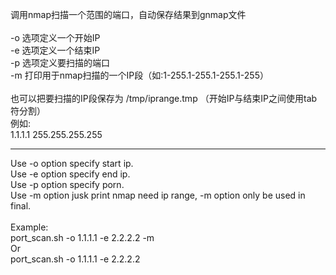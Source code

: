 调用nmap扫描一个范围的端口，自动保存结果到gnmap文件<br>
<br>
-o 选项定义一个开始IP<br>
-e 选项定义一个结束IP<br>
-p 选项定义要扫描的端口<br>
-m 打印用于nmap扫描的一个IP段（如:1-255.1-255.1-255.1-255）<br>
<br>
也可以把要扫描的IP段保存为 /tmp/iprange.tmp （开始IP与结束IP之间使用tab符分割）<br>
例如:<br>
1.1.1.1 255.255.255.255<br>
***
Use -o option specify start ip.<br>
Use -e option specify end ip.<br>
Use -p option specify porn.<br>
Use -m option jusk print nmap need ip range, -m option only be used in final.<br>
<br>
Example:<br>
    port_scan.sh -o 1.1.1.1 -e 2.2.2.2 -m<br>
Or<br>
    port_scan.sh -o 1.1.1.1 -e 2.2.2.2<br>
